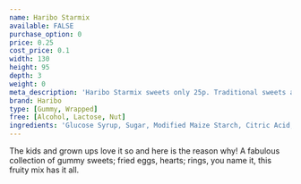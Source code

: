 ```yaml
---
name: Haribo Starmix
available: FALSE
purchase_option: 0
price: 0.25
cost_price: 0.1
width: 130
height: 95
depth: 3
weight: 0
meta_description: 'Haribo Starmix sweets only 25p. Traditional sweets and more at Humbugs Confectionery Store. Specialists in satisfying your sweet tooth!'
brand: Haribo
type: [Gummy, Wrapped]
free: [Alcohol, Lactose, Nut]
ingredients: 'Glucose Syrup, Sugar, Modified Maize Starch, Citric Acid, Caramelised Sugar Syrup, Flavourings, Fruit and Plant Concentrates (Apple, Aronia, Blackcurrant, Elderberry, Grape, Kiwi, Lemon, Mango, Nettle, Orange, Passion Fruit, Spinach), Colours (Copper Complexes of Chlorophyll, Paprika Extract), Glazing Agents (Vegetable Oil, Beeswax, Carnauba Wax), Invert Sugar Syrup, Fruit Extract (Carob)'
---
```

The kids and grown ups love it so and here is the reason why! A fabulous collection of gummy sweets; fried eggs, hearts; rings, you name it, this fruity mix has it all.